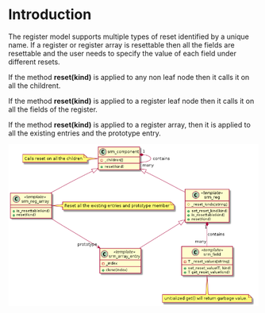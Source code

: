 # Introduction
The register model supports multiple types of reset identified by a unique name. If a register or register array is resettable then all the fields are resettable and the user needs to specify the value of each field under different resets.

If the method **reset(kind)** is applied to any non leaf node then it calls it on all the childrent.

If the method **reset(kind)** is applied to a register leaf node then it calls it on all the fields of the register.

If the method **reset(kind)** is applied to a register array, then it is applied to all the existing entries and the prototype entry.

![Reset Classes](images/reset_api_classes.png)
